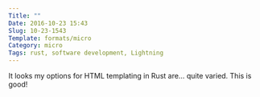 ```yaml
---
Title: ""
Date: 2016-10-23 15:43
Slug: 10-23-1543
Template: formats/micro
Category: micro
Tags: rust, software development, Lightning
---
```


It looks my options for HTML templating in Rust are… quite varied. This is good!
